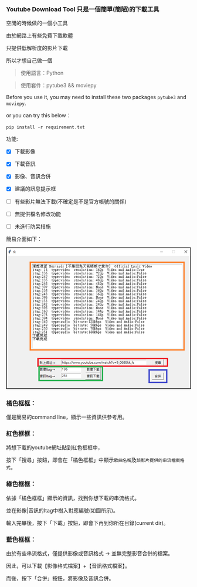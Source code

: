 ### Youtube Download Tool 只是一個簡單(簡陋)的下載工具

空閒的時候做的一個小工具

由於網路上有些免費下載軟體

只提供低解析度的影片下載

所以才想自己做一個


> 使用語言：Python

> 使用套件：pytube3 && moviepy


Before you use it,
you may need to install these two packages `pytube3` and `moviepy`.

or you can try this below：

```
pip install -r requirement.txt
```


功能:
- [x] 下載影像
- [x] 下載音訊
- [x] 影像、音訊合併
- [x] 建議的訊息提示框
- [ ] 有些影片無法下載(不確定是不是官方帳號的關係)
- [ ] 無提供檔名修改功能
- [ ] 未進行防呆措施


簡易介面如下：

![image](https://github.com/CYT823/YoutubeDownloadTool/blob/master/image/screenshot.png)


### 橘色框框：

僅是簡易的command line，顯示一些資訊供參考用。

### 紅色框框：

將想下載的youtube網址貼到紅色框框中，

按下「搜尋」按鈕，即會在「橘色框框」中顯示`歌曲名稱`及`該影片提供的串流檔案格式`。

### 綠色框框：

依據「橘色框框」顯示的資訊，找到你想下載的串流格式。

並在影像|音訊的Itag中樹入對應編號(如圖所示)。

輸入完畢後，按下「下載」按鈕，即會下再到你所在目錄(current dir)。

### 藍色框框：

由於有些串流格式，僅提供影像或音訊格式 → 並無完整影音合併的檔案。

因此，可以下載【影像格式檔案】+【音訊格式檔案】。

而後，按下「合併」按鈕，將影像及音訊合併。

